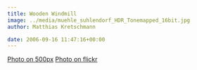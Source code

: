 ```yaml
---
title: Wooden Windmill
image: ../media/muehle_suhlendorf_HDR_Tonemapped_16bit.jpg
author: Matthias Kretschmann

date: 2006-09-16 11:47:16+00:00
---
```


[Photo on 500px](http://500px.com/photo/2661412) [Photo on flickr](http://www.flickr.com/photos/krema/6818985878)
